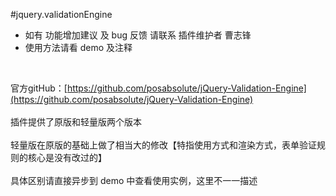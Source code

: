 #jquery.validationEngine
* 如有 功能增加建议 及 bug 反馈 请联系 插件维护者 曹志锋  
* 使用方法请看 demo 及注释

<br />

官方gitHub：[https://github.com/posabsolute/jQuery-Validation-Engine](https://github.com/posabsolute/jQuery-Validation-Engine)  
<br />
插件提供了原版和轻量版两个版本  
<br />
轻量版在原版的基础上做了相当大的修改【特指使用方式和渲染方式，表单验证规则的核心是没有改过的】  
<br /> 
具体区别请直接异步到 demo 中查看使用实例，这里不一一描述
